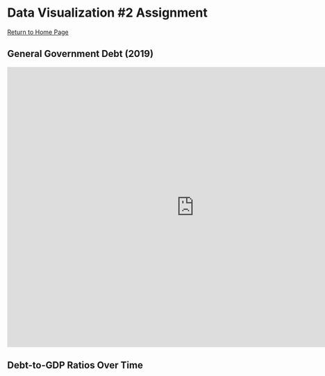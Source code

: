 # Data Visualization #2 Assignment
[Return to Home Page](/README.md)

## General Government Debt (2019)
<iframe src="https://data.oecd.org/chart/7ePt" width="860" height="645" style="border: 0" mozallowfullscreen="true" webkitallowfullscreen="true" allowfullscreen="true"><a href="https://data.oecd.org/chart/7ePt" target="_blank">OECD Chart: General government debt, Total, % of GDP, Annual, 2019</a></iframe>

## Debt-to-GDP Ratios Over Time            
<script type='text/javascript'>                    
  var divElement = document.getElementById('viz1699041982406');                    
  var vizElement = divElement.getElementsByTagName('object')[0];                    
  vizElement.style.width='100%';vizElement.style.height=(divElement.offsetWidth*0.75)+'px';                    
  var scriptElement = document.createElement('script');                    
  scriptElement.src = 'https://public.tableau.com/javascripts/api/viz_v1.js';  
  vizElement.parentNode.insertBefore(scriptElement, vizElement);                
</script>
